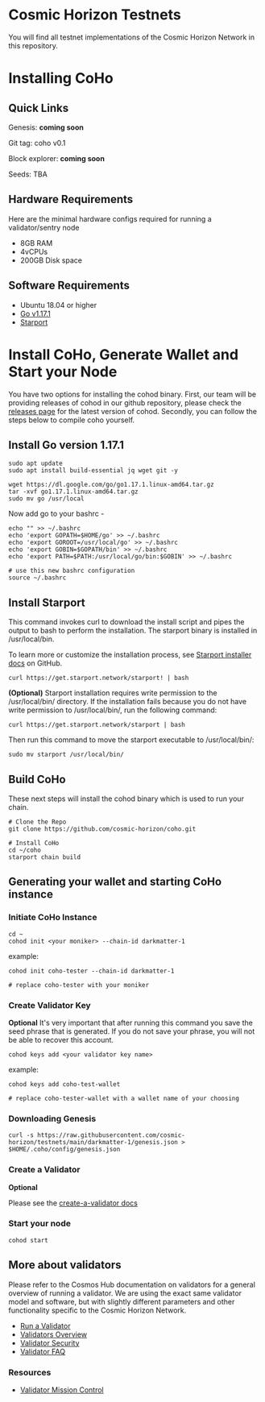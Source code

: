 # Cosmic Horizon Testnets

You will find all testnet implementations of the Cosmic Horizon Network in this repository.

# Installing CoHo

## Quick Links
Genesis: **coming soon**

Git tag: coho v0.1

Block explorer: **coming soon**

Seeds: TBA

## Hardware Requirements
Here are the minimal hardware configs required for running a validator/sentry node
 - 8GB RAM
 - 4vCPUs
 - 200GB Disk space

## Software Requirements

- Ubuntu 18.04 or higher
- [Go v1.17.1](https://golang.org/doc/install)
- [Starport](https://docs.starport.network/guide/install.html)

# Install CoHo, Generate Wallet and Start your Node

You have two options for installing the cohod binary. First, our team will be providing releases of cohod in our github repository, please check the [releases page](https://github.com/cosmic-horizon/coho/releases) for the latest version of cohod.  Secondly, you can follow the steps below to compile coho yourself.

## Install Go version 1.17.1

```
sudo apt update  
sudo apt install build-essential jq wget git -y

wget https://dl.google.com/go/go1.17.1.linux-amd64.tar.gz
tar -xvf go1.17.1.linux-amd64.tar.gz
sudo mv go /usr/local
```

Now add go to your bashrc -
```
echo "" >> ~/.bashrc
echo 'export GOPATH=$HOME/go' >> ~/.bashrc
echo 'export GOROOT=/usr/local/go' >> ~/.bashrc
echo 'export GOBIN=$GOPATH/bin' >> ~/.bashrc
echo 'export PATH=$PATH:/usr/local/go/bin:$GOBIN' >> ~/.bashrc

# use this new bashrc configuration
source ~/.bashrc
```

## Install Starport

This command invokes curl to download the install script and pipes the output to bash to perform the installation. The starport binary is installed in /usr/local/bin.

To learn more or customize the installation process, see [Starport installer docs](https://github.com/allinbits/starport-installer) on GitHub.

```
curl https://get.starport.network/starport! | bash
```

**(Optional)**
Starport installation requires write permission to the /usr/local/bin/ directory. If the installation fails because you do not have write permission to /usr/local/bin/, run the following command:

```
curl https://get.starport.network/starport | bash
```
Then run this command to move the starport executable to /usr/local/bin/:
```
sudo mv starport /usr/local/bin/
```

## Build CoHo

These next steps will install the cohod binary which is used to run your chain.
```
# Clone the Repo
git clone https://github.com/cosmic-horizon/coho.git

# Install CoHo
cd ~/coho
starport chain build
```
## Generating your wallet and starting CoHo instance
### Initiate CoHo Instance

```
cd ~
cohod init <your moniker> --chain-id darkmatter-1
```

example:
```
cohod init coho-tester --chain-id darkmatter-1

# replace coho-tester with your moniker
```

### Create Validator Key
**Optional**
It's very important that after running this command you save the seed phrase that is generated.  If you do not
save your phrase, you will not be able to recover this account.

```
cohod keys add <your validator key name>
```

example:
```
cohod keys add coho-test-wallet

# replace coho-tester-wallet with a wallet name of your choosing
```

### Downloading Genesis

```
curl -s https://raw.githubusercontent.com/cosmic-horizon/testnets/main/darkmatter-1/genesis.json > $HOME/.coho/config/genesis.json
```

### Create a Validator
**Optional**

Please see the [create-a-validator docs](https://github.com/cosmic-horizon/testnets/blob/main/darkmatter-1/docs/create-validator.md)

### Start your node

```
cohod start
```

## More about validators

Please refer to the Cosmos Hub documentation on validators for a general overview of running a validator. We are using the exact same validator model and software, but with slightly different parameters and other functionality specific to the Cosmic Horizon Network.

* [Run a Validator](https://hub.cosmos.network/main/validators/validator-setup.html)
* [Validators Overview](https://hub.cosmos.network/main/validators/overview.html)
* [Validator Security](https://hub.cosmos.network/main/validators/security.html)
* [Validator FAQ](https://hub.cosmos.network/main/validators/validator-faq.html)


### Resources

- [Validator Mission Control](https://github.com/Chainflow/cosmos-validator-mission-control)